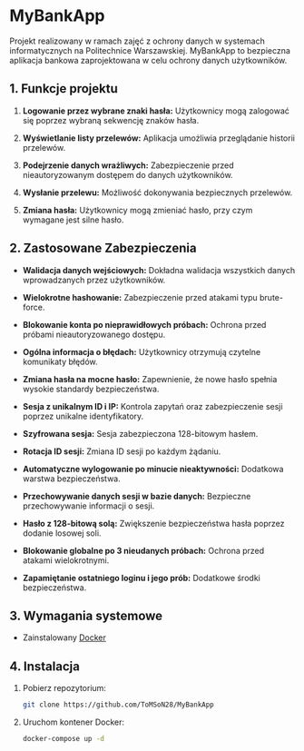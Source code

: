 # MyBankApp

Projekt realizowany w ramach zajęć z ochrony danych w systemach informatycznych na Politechnice Warszawskiej. MyBankApp to bezpieczna aplikacja bankowa zaprojektowana w celu ochrony danych użytkowników.


## 1. Funkcje projektu

1. **Logowanie przez wybrane znaki hasła:** Użytkownicy mogą zalogować się poprzez wybraną sekwencję znaków hasła.

2. **Wyświetlanie listy przelewów:** Aplikacja umożliwia przeglądanie historii przelewów.

3. **Podejrzenie danych wrażliwych:** Zabezpieczenie przed nieautoryzowanym dostępem do danych użytkowników.

4. **Wysłanie przelewu:** Możliwość dokonywania bezpiecznych przelewów.

5. **Zmiana hasła:** Użytkownicy mogą zmieniać hasło, przy czym wymagane jest silne hasło.

## 2. Zastosowane Zabezpieczenia

- **Walidacja danych wejściowych:** Dokładna walidacja wszystkich danych wprowadzanych przez użytkowników.

- **Wielokrotne hashowanie:** Zabezpieczenie przed atakami typu brute-force.

- **Blokowanie konta po nieprawidłowych próbach:** Ochrona przed próbami nieautoryzowanego dostępu.

- **Ogólna informacja o błędach:** Użytkownicy otrzymują czytelne komunikaty błędów.

- **Zmiana hasła na mocne hasło:** Zapewnienie, że nowe hasło spełnia wysokie standardy bezpieczeństwa.

- **Sesja z unikalnym ID i IP:** Kontrola zapytań oraz zabezpieczenie sesji poprzez unikalne identyfikatory.

- **Szyfrowana sesja:** Sesja zabezpieczona 128-bitowym hasłem.

- **Rotacja ID sesji:** Zmiana ID sesji po każdym żądaniu.

- **Automatyczne wylogowanie po minucie nieaktywności:** Dodatkowa warstwa bezpieczeństwa.

- **Przechowywanie danych sesji w bazie danych:** Bezpieczne przechowywanie informacji o sesji.

- **Hasło z 128-bitową solą:** Zwiększenie bezpieczeństwa hasła poprzez dodanie losowej soli.

- **Blokowanie globalne po 3 nieudanych próbach:** Ochrona przed atakami wielokrotnymi.

- **Zapamiętanie ostatniego loginu i jego prób:** Dodatkowe środki bezpieczeństwa.

## 3. Wymagania systemowe

- Zainstalowany [Docker](https://www.docker.com/)

## 4. Instalacja

1. Pobierz repozytorium:
    ```bash
    git clone https://github.com/ToMSoN28/MyBankApp
    ```

2. Uruchom kontener Docker:
    ```bash
    docker-compose up -d
    ```

